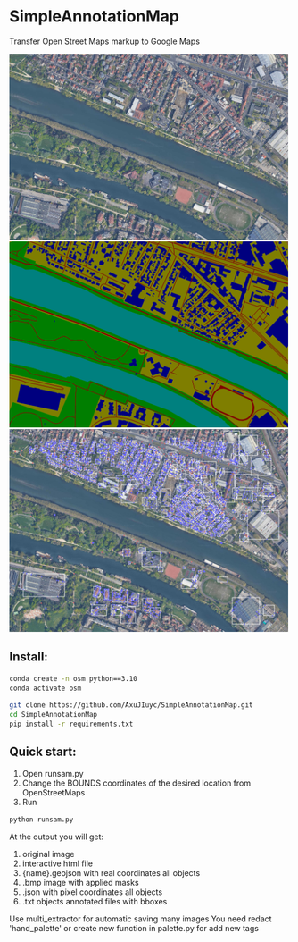 # SimpleAnnotationMap
Transfer Open Street Maps markup to Google Maps
<div>
  <img src="./data/paris/paris.jpg" width=500 alt="Paris" />
  <img src="./data/paris/paris_seg.jpg" width=500 alt="Paris" />
  <img src="./data/paris/paris_objects.jpg" width=500 alt="Paris" />
</div>


## Install:
```bash
conda create -n osm python==3.10
conda activate osm
```

```bash
git clone https://github.com/AxuJIuyc/SimpleAnnotationMap.git
cd SimpleAnnotationMap
pip install -r requirements.txt
```

## Quick start:
1) Open runsam.py
2) Change the BOUNDS coordinates of the desired location from OpenStreetMaps
3) Run 
```bash
python runsam.py
```

At the output you will get:
1) original image
2) interactive html file
3) {name}.geojson with real coordinates all objects
4) .bmp image with applied masks
5) .json with pixel coordinates all objects
6) .txt objects annotated files with bboxes

Use multi_extractor for automatic saving many images
You need redact 'hand_palette' or create new function in palette.py for add new tags
